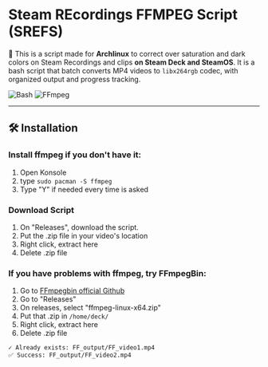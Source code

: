 # Steam REcordings FFMPEG Script (SREFS)
📁 This is a script made for **Archlinux** to correct over saturation and dark colors on Steam Recordings and clips **on Steam Deck and SteamOS**. It is a bash script that batch converts MP4 videos to `libx264rgb` codec, with organized output and progress tracking.

![Bash](https://img.shields.io/badge/Shell-Bash-%234EAA25?logo=gnu-bash) 
![FFmpeg](https://img.shields.io/badge/Codec-FFmpeg-%230077CC?logo=ffmpeg)

---

## 🛠 Installation
### Install **ffmpeg** if you don't have it:
1. Open Konsole
2. type `sudo pacman -S ffmpeg`
3. Type "Y" if needed every time is asked

### Download Script
1. On "Releases", download the script.
2. Put the .zip file in your video's location
3. Right click, extract here
4. Delete .zip file

### If you have problems with ffmpeg, try FFmpegBin:
1. Go to [FFmpegbin official Github](https://github.com/Tyrrrz/FFmpegBin)
2. Go to "Releases"
3. On releases, select "ffmpeg-linux-x64.zip"
4. Put that .zip in `/home/deck/`
5. Right click, extract here
6. Delete .zip file



```bash
✓ Already exists: FF_output/FF_video1.mp4
✅ Success: FF_output/FF_video2.mp4
